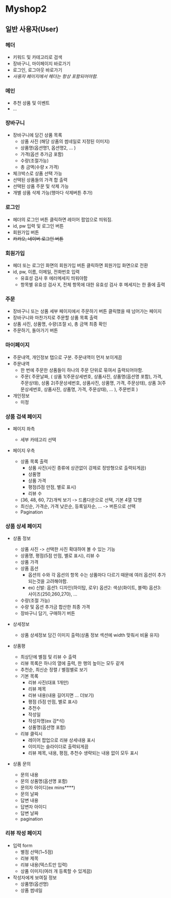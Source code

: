 # Myshop2

## 일반 사용자(User)

### 헤더

 - 키워드 및 카테고리로 검색
 - 장바구니, 마이페이지 바로가기
 - 로그인, 로그아웃 바로가기
 - _사용자 페이지에서 헤더는 항상 포함되어야함._

### 메인

 - 추천 상품 및 이벤트
 - ...

### 장바구니

 - 장바구니에 담긴 상품 목록 
    - 상품 사진 (해당 상품의 썸네일로 지정된 이미지)
    - 상품명(옵션명1, 옵션명2, ... )
    - 가격(옵션 추가금 포함)
    - 수량(조절가능)
    - 총 금액(수량 x 가격)
 - 체크박스로 상품 선택 가능
 - 선택된 상품들의 가격 합 출력
 - 선택된 상품 주문 및 삭제 가능
 - 개별 상품 삭제 가능(행마다 삭제버튼 추가)

### 로그인

 - 헤더의 로그인 버튼 클릭하면 레이어 팝업으로 띄워짐.
 - id, pw 입력 및 로그인 버튼
 - 회원가입 버튼
 - ~~카카오, 네이버 로그인 버튼~~

### 회원가입

 - 헤더 또는 로그인 화면의 회원가입 버튼 클릭하면 회원가입 화면으로 전환
 - id, pw, 이름, 이메일, 전화번호 입력 
    - 유효성 검사 후 에러메세지 띄워야함
    - 항목별 유효성 검사 X, 전체 항목에 대한 유효성 검사 후 메세지는 한 줄에 출력

### 주문

 - 장바구니 또는 상품 세부 페이지에서 주문하기 버튼 클릭했을 때 넘어가는 페이지
 - 장바구니와 마찬가지로 주문할 상품 목록 출력
 - 상품 사진, 상품명, 수량(조절 x), 총 금액 최종 확인
 - 주문하기, 돌아가기 버튼

### 마이페이지

 - 주문내역, 개인정보 탭으로 구분. 주문내역이 먼저 보이게끔
 - 주문내역
    - 한 번에 주문한 상품들이 하나의 주문 단위로 묶여서 출력되어야함.
    - 주문(
        주문날짜,
        (
            상품 1(주문상세번호, 상품사진, 상품명(옵션명 포함), 가격, 주문상태), 
            상품 2(주문상세번호, 상품사진, 상품명, 가격, 주문상태), 
            상품 3(주문상세번호, 상품사진, 상품명, 가격, 주문상태),
        ... ),
        주문번호
        )
 - 개인정보 
    - 미정

### 상품 검색 페이지 

 - 페이지 좌측
    - 세부 카테고리 선택

 - 페이지 우측
     - 상품 목록 출력
        - 상품 사진(사진 종류에 상관없이 강제로 정방형으로 출력되게끔)
        - 상품명
        - 상품 가격
        - 평점(5점 만점, 별로 표시)
        - 리뷰 수
     - (36, 48, 60, 72)개씩 보기 -> 드롭다운으로 선택, 기본 4열 12행
     - 최신순, 가격순, 가격 낮은순, 등록일자순, ... -> 버튼으로 선택
     - Pagination 

### 상품 상세 페이지 
 - 상품 정보
    - 상품 사진 -> 선택한 사진 확대하여 볼 수 있는 기능
    - 상품명, 평점(5점 만점, 별로 표시), 리뷰 수
    - 상품 가격
    - 상품 옵션 
        - 옵션의 수와 각 옵션의 항목 수는 상품마다 다르기 때문에 여러 옵션이 추가되는것을 고려해야함. 
        - ex) 신발: 옵션1: 디자인(하이탑, 로우) 옵션2: 색상(화이트, 블랙) 옵션3: 사이즈(250,260,270), ...
    - 수량(조절 가능)
    - 수량 및 옵션 추가금 합산한 최종 가격
    - 장바구니 담기, 구매하기 버튼

 - 상세정보
   - 상품 상세정보 담긴 이미지 출력(상품 정보 섹션에 width 맞춰서 비율 유지)
  
 - 상품평
   - 최상단에 별점 및 리뷰 수 출력
   - 리뷰 목록은 하나의 열에 출력, 한 행의 높이는 모두 같게
   - 추천순, 최신순 정렬 / 별점별로 보기
   - 기본 목록
     - 리뷰 사진(대표 1개만)
     - 리뷰 제목
     - 리뷰 내용(내용 길어지면 ... 더보기)
     - 평점 (5점 만점, 별로 표시)
     - 추천수
     - 작성일
     - 작성자명(ex 강*석)
     - 상품명(옵션명 포함)
   - 리뷰 클릭시
     - 레이어 팝업으로 리뷰 상세내용 표시
     - 이미지는 슬라이더로 출력되게끔
     - 리뷰 제목, 내용, 평점, 추천수 생략되는 내용 없이 모두 표시
  
  - 상품 문의
    - 문의 내용
    - 문의 상품명(옵션명 포함)
    - 문의자 아이디(ex mins****)
    - 문의 날짜
    - 답변 내용
    - 답변자 아이디
    - 답변 날짜
    - pagination

### 리뷰 작성 페이지
 - 입력 form
    - 별점 선택(1~5점)
    - 리뷰 제목
    - 리뷰 내용(텍스트만 입력)
    - 상품 이미지(여러 개 등록할 수 있게끔)
 - 작성자에게 보여질 정보
    - 상품명(옵션명)
    - 상품 썸네일